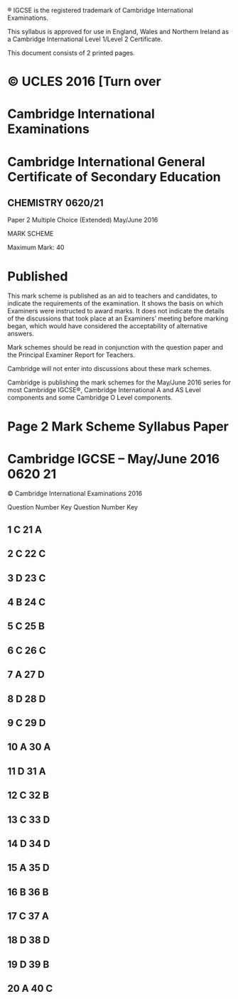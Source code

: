 ® IGCSE is the registered trademark of Cambridge International Examinations. 

 This syllabus is approved for use in England, Wales and Northern Ireland as a Cambridge International Level 1/Level 2 Certificate. 

 This document consists of 2 printed pages. 

# © UCLES 2016 [Turn over 

# Cambridge International Examinations 

# Cambridge International General Certificate of Secondary Education 

## CHEMISTRY 0620/21 

Paper 2 Multiple Choice (Extended) May/June 2016 

MARK SCHEME 

Maximum Mark: 40 

# Published 

This mark scheme is published as an aid to teachers and candidates, to indicate the requirements of the examination. It shows the basis on which Examiners were instructed to award marks. It does not indicate the details of the discussions that took place at an Examiners’ meeting before marking began, which would have considered the acceptability of alternative answers. 

Mark schemes should be read in conjunction with the question paper and the Principal Examiner Report for Teachers. 

Cambridge will not enter into discussions about these mark schemes. 

Cambridge is publishing the mark schemes for the May/June 2016 series for most Cambridge IGCSE®, Cambridge International A and AS Level components and some Cambridge O Level components. 


# Page 2 Mark Scheme Syllabus Paper 

# Cambridge IGCSE – May/June 2016 0620 21 

 © Cambridge International Examinations 2016 

 Question Number Key Question Number Key 

## 1 C 21 A 

## 2 C 22 C 

## 3 D 23 C 

## 4 B 24 C 

## 5 C 25 B 

## 6 C 26 C 

## 7 A 27 D 

## 8 D 28 D 

## 9 C 29 D 

## 10 A 30 A 

## 11 D 31 A 

## 12 C 32 B 

## 13 C 33 D 

## 14 D 34 D 

## 15 A 35 D 

## 16 B 36 B 

## 17 C 37 A 

## 18 D 38 D 

## 19 D 39 B 

## 20 A 40 C 


